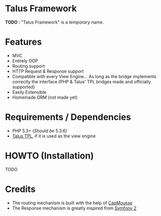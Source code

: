Talus Framework
===============
**TODO :** "Talus Framework" is a *temporary* name.

Features
========
- MVC
- Entirely OOP
- Routing support
- HTTP Request & Response support
- Compatible with every View Engine... As long as the bridge implements correctly the interface (PHP & Talus' TPL bridges made and officially supported)
- Easily Extensible
- Homemade ORM (not made yet)

Requirements / Dependencies
===========================
- PHP 5.3+ (*Should be* 5.3.6)
- [Talus TPL](https://github.com/Taluu/Talus-TPL), if it is used as the view engine

HOWTO (Installation)
====================
TODO

Credits
=======
- The routing mechanism is built with the help of [CapMousse](https://github.com/CapMousse)
- The Response mechanism is greatly inspired from [Symfony 2](https://github.com/symfony/symfony)
